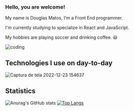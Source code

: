 ### Hello, you are welcome!

My name is Douglas Matos, I'm a Front End programmer.

I'm currently studying to specialize in React and JavaScript.

My hobbies are playing soccer and drinking coffee. 😃

![coding](https://user-images.githubusercontent.com/105434742/209392567-f3da8b3a-6fdc-4baf-8a55-9bb216081bbd.gif)
## Technologies I use on day-to-day

![Captura de tela 2022-12-23 154637](https://user-images.githubusercontent.com/105434742/209393605-2235d08f-8ef8-4277-8369-47f2a3d5aaea.png)

## Statistics

![Anurag's GitHub stats](https://github-readme-stats.vercel.app/api?username=douglasvmatos&show_icons=true&theme=dark)
[![Top Langs](https://github-readme-stats.vercel.app/api/top-langs/?username=douglasvmatos&layout=compact&theme=dark)](https://github.com/anuraghazra/github-readme-stats)



<!--
**Douglasvmatos/Douglasvmatos** is a ✨ _special_ ✨ repository because its `README.md` (this file) appears on your GitHub profile.

Here are some ideas to get you started:

- 🔭 I’m currently working on ...
- 🌱 I’m currently learning ...
- 👯 I’m looking to collaborate on ...
- 🤔 I’m looking for help with ...
- 💬 Ask me about ...
- 📫 How to reach me: ...
- 😄 Pronouns: ...
- ⚡ Fun fact: ...
-->
